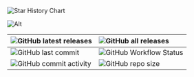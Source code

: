 
![Star History Chart](https://api.star-history.com/svg?repos=Zaitonn/Serein&type=Date ":no-zoom")

![Alt](https://repobeats.axiom.co/api/embed/d29d2773958747edfeed6ee9f280c17f781882cb.svg "Repobeats analytics image")

| ![GitHub latest releases](https://img.shields.io/github/downloads/Zaitonn/Serein/latest/total?style=flat-square ":no-zoom") | ![GitHub all releases](https://img.shields.io/github/downloads/Zaitonn/Serein/total?style=flat-square ":no-zoom")                      |
| :-------------------------------------------------------------------------------------------------------------------------- | :------------------------------------------------------------------------------------------------------------------------------------- |
| ![GitHub last commit](https://img.shields.io/github/last-commit/Zaitonn/Serein?style=flat-square ":no-zoom")                | ![GitHub Workflow Status](https://img.shields.io/github/actions/workflow/status/Zaitonn/Serein/Build.yml?style=flat-square ":no-zoom") |
| ![GitHub commit activity](https://img.shields.io/github/commit-activity/m/Zaitonn/Serein?style=flat-square ":no-zoom")      | ![GitHub repo size](https://img.shields.io/github/repo-size/Zaitonn/Serein?style=flat-square ":no-zoom")                               |
